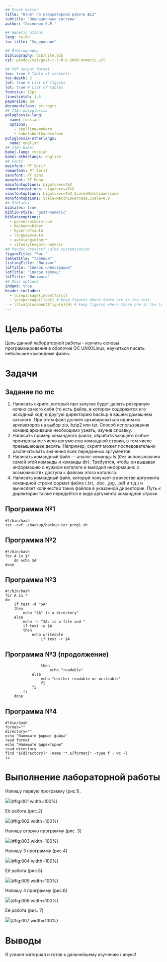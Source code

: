 ```yaml
---
## Front matter
title: "Отчёт по лабораторной работе №12"
subtitle: "Операционные системы"
author: "Лисенков Е.Р."

## Generic otions
lang: ru-RU
toc-title: "Содержание"

## Bibliography
bibliography: bib/cite.bib
csl: pandoc/csl/gost-r-7-0-5-2008-numeric.csl

## Pdf output format
toc: true # Table of contents
toc-depth: 2
lof: true # List of figures
lot: true # List of tables
fontsize: 12pt
linestretch: 1.5
papersize: a4
documentclass: scrreprt
## I18n polyglossia
polyglossia-lang:
  name: russian
  options:
	- spelling=modern
	- babelshorthands=true
polyglossia-otherlangs:
  name: english
## I18n babel
babel-lang: russian
babel-otherlangs: english
## Fonts
mainfont: PT Serif
romanfont: PT Serif
sansfont: PT Sans
monofont: PT Mono
mainfontoptions: Ligatures=TeX
romanfontoptions: Ligatures=TeX
sansfontoptions: Ligatures=TeX,Scale=MatchLowercase
monofontoptions: Scale=MatchLowercase,Scale=0.9
## Biblatex
biblatex: true
biblio-style: "gost-numeric"
biblatexoptions:
  - parentracker=true
  - backend=biber
  - hyperref=auto
  - language=auto
  - autolang=other*
  - citestyle=gost-numeric
## Pandoc-crossref LaTeX customization
figureTitle: "Рис."
tableTitle: "Таблица"
listingTitle: "Листинг"
lofTitle: "Список иллюстраций"
lotTitle: "Список таблиц"
lolTitle: "Листинги"
## Misc options
indent: true
header-includes:
  - \usepackage{indentfirst}
  - \usepackage{float} # keep figures where there are in the text
  - \floatplacement{figure}{H} # keep figures where there are in the text
---
```


# Цель работы

Цель данной лабораторной работы - изучить основы программирования в оболочке ОС UNIX/Linux, научиться писать небольшие командные файлы.

# Задачи

## Задание по mc

1. Написать скрипт, который при запуске будет делать резервную копию самого себя (то
есть файла, в котором содержится его исходный код) в другую директорию backup
в вашем домашнем каталоге. При этом файл должен архивироваться одним из архиваторов на выбор zip, bzip2 или tar. Способ использования команд архивации
необходимо узнать, изучив справку.
2. Написать пример командного файла, обрабатывающего любое произвольное число
аргументов командной строки, в том числе превышающее десять. Например, скрипт
может последовательно распечатывать значения всех переданных аргументов.
3. Написать командный файл — аналог команды ls (без использования самой этой команды и команды dir). Требуется, чтобы он выдавал информацию о нужном каталоге
и выводил информацию о возможностях доступа к файлам этого каталога.
4. Написать командный файл, который получает в качестве аргумента командной строки
формат файла (.txt, .doc, .jpg, .pdf и т.д.) и вычисляет количество таких файлов
в указанной директории. Путь к директории также передаётся в виде аргумента командной строки

## Программа №1

```shell
#!/bin/bash
tar -cvf ~/backup/backup.tar prog1.sh
```

## Программа №2

```shell
#!/bin/bash
for A in $*
    do echo $A
done
```

## Программа №3

```shell
#!/bin/bash
for A in *
do
    if test -d "$A"
    then
        echo "$A^ is a directory"
    else
        echo -n "$A: is a file and "
        if test -w $A
        then
            echo writeable
                if test -r $A
```

## Программа №3 (продолжение)

```shell
                then
                    echo "readable"
            else
                echo "neither readable or writeable"
                fi
            fi
        fi
    done
```

## Программа №4

```shell
#!bin/bash
format=""
directory=""
echo "Напишите формат файла"
read format
echo "Напишите директорию"
read directory
find "${directory}" -name "*.${format}" -type f | wc -l
ls
```

# Выполнение лабораторной работы


Напишу первую программу (рис.1).

![](image/1.png){#fig:001 width=100%}

Её работа (рис.2) 

![](image/2.png){#fig:002 width=100%}

Напишу вторую программу (рис. 3)

![](image/3.png){#fig:003 width=100%}

Напишу 3 программу (рис.4)

![](image/4.png){#fig:004 width=100%}

Её работа (рис.5).

![](image/5.png){#fig:005 width=100%}

Напишу 4 программу (рис.6)

![](image/6.png){#fig:006 width=100%}

Её работа (рис. 7)

![](image/7.png){#fig:007 width=100%}


# Выводы

Я усвоил материал и готов к дальнейшему изучению линукс!
